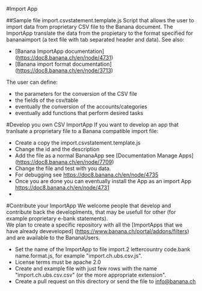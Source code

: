 #Import App

##Sample file import.csvstatement.template.js
Script that allows the user to import data from proprietary CSV file to the Banana document.
The ImportApp translate the data from  the propietary to the format specified for bananaimport (a text file with tab separated header and data). See also:
* [Banana ImportApp documentation] (https://doc8.banana.ch/en/node/4731)
* [Banana import format documentation] (https://doc8.banana.ch/en/node/3713)


The user can define:
* the parameters for the conversion of the CSV file
* the fields of the csv/table
* eventually the conversion of the accounts/categories
* eventually add functions that perform desired tasks

#Develop you own CSV ImportApp
If you want to develop an app that tranlsate a proprietary file to a Banana compatible import file: 
* Create a copy the import.csvstatement.template.js 
* Change the id and the description
* Add the file as a normal BananaApp see [Documentation Manage Apps] (https://doc8.banana.ch/en/node/7709)
* Change the file and test with you data.
* For debugging see https://doc8.banana.ch/en/node/4735
* Once you are done you can eventually install the App as an import App https://doc8.banana.ch/en/node/4731
* 

#Contribute your ImportApp
We welcome people that develop and contribute back the developlments, that may be usefull for other (for example proprietary e-bank statements).  
We plan to create a specific repository with all the [ImportApps that we have already deveveloped] (https://www.banana.ch/portal/addons/filters) and are available to the BananaUsers.

* Set the name of the ImportApp to file import.2 lettercountry code.bank name.format.js, for example "import.ch.ubs.csv.js".
* License terms must be apache 2.0 
* Create and example file with just few rows with the name "import.ch.ubs.csv.csv" (or the more appropriate extension".
* Create a pull request on this directory or send the file to info@banana.ch





